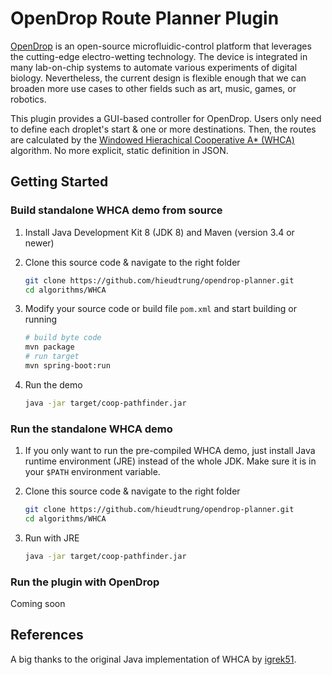 # OpenDrop Route Planner Plugin

[OpenDrop](https://www.gaudi.ch/OpenDrop/) is an open-source microfluidic-control platform that leverages the cutting-edge electro-wetting technology. The device is integrated in many lab-on-chip systems to automate various experiments of digital biology. Nevertheless, the current design is flexible enough that we can broaden more use cases to other fields such as art, music, games, or robotics.

This plugin provides a GUI-based controller for OpenDrop. Users only need to define each droplet's start & one or more destinations. Then, the routes are calculated by the [Windowed Hierachical Cooperative A* (WHCA)](https://www.davidsilver.uk/wp-content/uploads/2020/03/coop-path-AIIDE.pdf) algorithm. No more explicit, static definition in JSON.

## Getting Started

### Build standalone WHCA demo from source

1. Install Java Development Kit 8 (JDK 8) and Maven (version 3.4 or newer)

2. Clone this source code & navigate to the right folder

    ```bash
    git clone https://github.com/hieudtrung/opendrop-planner.git
    cd algorithms/WHCA
    ```

3. Modify your source code or build file `pom.xml` and start building or running

    ```bash
    # build byte code
    mvn package
    # run target
    mvn spring-boot:run
    ```

4. Run the demo

    ```bash
    java -jar target/coop-pathfinder.jar
    ```

### Run the standalone WHCA demo

1. If you only want to run the pre-compiled WHCA demo, just install Java runtime environment (JRE) instead of the whole JDK. Make sure it is in your `$PATH` environment variable.

2. Clone this source code & navigate to the right folder

    ```bash
    git clone https://github.com/hieudtrung/opendrop-planner.git
    cd algorithms/WHCA
    ```

3. Run with JRE

    ```bash
    java -jar target/coop-pathfinder.jar
    ```

### Run the plugin with OpenDrop

Coming soon

## References

A big thanks to the original Java implementation of WHCA by [igrek51](https://github.com/igrek51/coop-pathfinder/tree/master).
